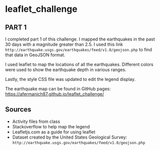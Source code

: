 # leaflet_challenge


## PART 1

I completed part 1 of this challenge. I mapped the earthquakes in the past 30 days with a magnitude greater than 2.5. I used this link    `http://earthquake.usgs.gov/earthquakes/feed/v1.0/geojson.php` to find that data in GeoJSON format. 

I used leaflet to map the locations of all the earthquakes. Different colors were used to show the earthquake depth in various ranges. 

Lastly, the style CSS file was updated to edit the legend display.

The earthquake map can be found in GitHub pages: https://afermanich87.github.io/leaflet_challenge/


## Sources

* Activity files from class
* Stackoverflow to help map the legend
* Leafletjs.com as a guide for using leaflet
* Dataset created by the United States Geological Survey: `http://earthquake.usgs.gov/earthquakes/feed/v1.0/geojson.php`
